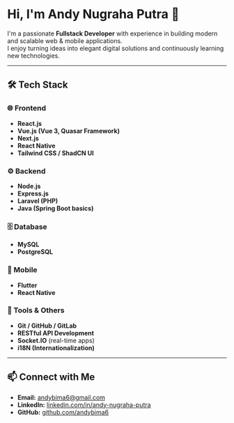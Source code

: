 # Hi, I'm Andy Nugraha Putra 👋  

I'm a passionate **Fullstack Developer** with experience in building modern and scalable web & mobile applications.  
I enjoy turning ideas into elegant digital solutions and continuously learning new technologies.  

---

## 🛠️ Tech Stack  

### 🌐 Frontend  
- **React.js**  
- **Vue.js (Vue 3, Quasar Framework)**  
- **Next.js**  
- **React Native**  
- **Tailwind CSS / ShadCN UI**  

### ⚙️ Backend  
- **Node.js**  
- **Express.js**  
- **Laravel (PHP)**  
- **Java (Spring Boot basics)**  

### 🗄️ Database  
- **MySQL**  
- **PostgreSQL**  

### 📱 Mobile  
- **Flutter**  
- **React Native**  

### 🔧 Tools & Others  
- **Git / GitHub / GitLab**  
- **RESTful API Development**  
- **Socket.IO** (real-time apps)  
- **i18N (Internationalization)**   

---

## 📫 Connect with Me  
- **Email:** andybima6@gmail.com  
- **LinkedIn:** [linkedin.com/in/andy-nugraha-putra](#)  
- **GitHub:** [github.com/andybima6](#)  
